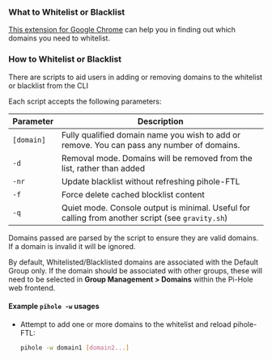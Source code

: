 ### What to Whitelist or Blacklist

[This extension for Google Chrome](https://chrome.google.com/webstore/detail/adamone-assistant/fdmpekabnlekabjlimjkfmdjajnddgpc) can help you in finding out which domains you need to whitelist.

### How to Whitelist or Blacklist

There are scripts to aid users in adding or removing domains to the whitelist or blacklist from the CLI

Each script accepts the following parameters:

| Parameter  | Description                                                                                      |
|------------|--------------------------------------------------------------------------------------------------|
| `[domain]` | Fully qualified domain name you wish to add or remove. You can pass any number of domains.       |
| `-d`       | Removal mode. Domains will be removed from the list, rather than added                           |
| `-nr`      | Update blacklist without refreshing pihole-FTL                                                   |
| `-f`       | Force delete cached blocklist content                                                            |
| `-q`       | Quiet mode. Console output is minimal. Useful for calling from another script (see `gravity.sh`) |

Domains passed are parsed by the script to ensure they are valid domains. If a domain is invalid it will be ignored.

By default, Whitelisted/Blacklisted domains are associated with the Default Group only. If the domain should be associated with other groups, these will need to be selected in **Group Management > Domains** within the Pi-Hole web frontend.

#### Example `pihole -w` usages

* Attempt to add one or more domains to the whitelist and reload pihole-FTL:

    ```bash
    pihole -w domain1 [domain2...]
    ```

* Attempt to add one or more domains to the whitelist, but do not reload pihole-FTL:

    ```bash
    pihole -w -nr domain1 [domain2...]
    ```

* Attempt to add one or more domains to the whitelist and force pihole-FTL to reload:

    ```bash
    pihole -w -f domain1 [domain2...]
    ```

To remove domains from the whitelist add `-d` as an additional argument, e.g:

```bash
pihole -w -d domain1 [domain2...]
```

#### Example `pihole -b` usages

* Attempt to add one or more domains to the blacklist and reload pihole-FTL:

    ```bash
    pihole -b domain1 [domain2...]
    ```

* Attempt to add one or more domains to the blacklist, but do not reload pihole-FTL:

    ```bash
    pihole -b -nr domain1 [domain2...]
    ```

* Attempt to add one or more domains to the blacklist and force pihole-FTL to reload:

    ```bash
    pihole -b -f domain1 [domain2...]
    ```

To remove domains from the blacklist add `-d` as an additional argument, e.g:

```bash
pihole -b -d domain1 [domain2...]
```
